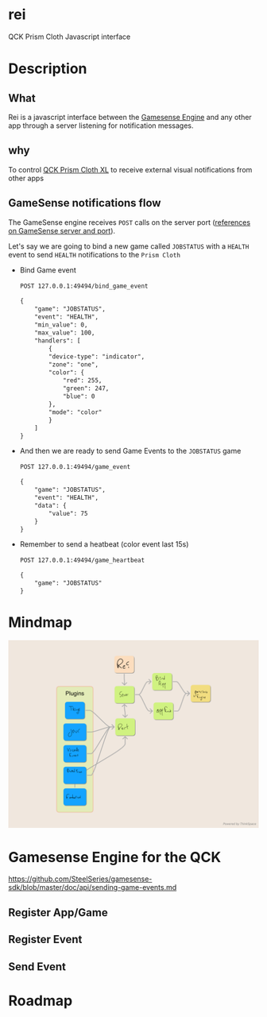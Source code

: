 # rei
QCK Prism Cloth Javascript interface

# Description
## What
Rei is a javascript interface between the [Gamesense Engine](https://github.com/SteelSeries/gamesense-sdk/) and any other app through a server listening for notification messages.

## why
To control [QCK Prism Cloth XL](https://steelseries.com/gaming-mousepads/qck-prism-series) to receive external visual notifications from other apps

## GameSense notifications flow
The GameSense engine receives `POST` calls on the server port ([references on GameSense server and port](https://github.com/SteelSeries/gamesense-sdk/blob/master/doc/api/sending-game-events.md)).

Let's say we are going to bind a new game called `JOBSTATUS` with a `HEALTH` event to send `HEALTH` notifications to the `Prism Cloth`

- Bind Game event

    `POST 127.0.0.1:49494/bind_game_event`
    ```
    {
        "game": "JOBSTATUS",
        "event": "HEALTH",
        "min_value": 0,
        "max_value": 100,
        "handlers": [
            {
            "device-type": "indicator",
            "zone": "one",
            "color": {
                "red": 255,
                "green": 247,
                "blue": 0
            },
            "mode": "color"
            }
        ]
    }
    ```

- And then we are ready to send Game Events to the `JOBSTATUS` game
   
    `POST 127.0.0.1:49494/game_event`
    ```
    {
        "game": "JOBSTATUS",
        "event": "HEALTH",
        "data": {
            "value": 75
        }
    }
    ```

- Remember to send a heatbeat (color event last 15s)

    `POST 127.0.0.1:49494/game_heartbeat`
    ```
    {
        "game": "JOBSTATUS"
    }
    ```
# Mindmap
![rei-mindmap](docs/rei-mindmap.jpeg)

# Gamesense Engine  for the QCK
https://github.com/SteelSeries/gamesense-sdk/blob/master/doc/api/sending-game-events.md

## Register App/Game


## Register Event


## Send Event


# Roadmap